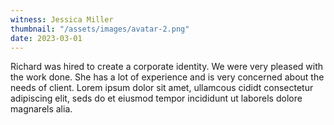 ```yaml
---
witness: Jessica Miller
thumbnail: "/assets/images/avatar-2.png"
date: 2023-03-01
---
```

Richard was hired to create a corporate identity. We were very pleased with the work done. She has a
lot of experience
and is very concerned about the needs of client. Lorem ipsum dolor sit amet, ullamcous cididt
consectetur adipiscing
elit, seds do et eiusmod tempor incididunt ut laborels dolore magnarels alia.